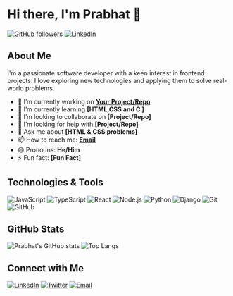 # Hi there, I'm Prabhat 👋

[![GitHub followers](https://img.shields.io/github/followers/404Prabhat?label=Follow&style=social)](https://github.com/404Prabhat/?tab=follow)
[![LinkedIn](https://img.shields.io/badge/LinkedIn-Connect-blue?style=flat&logo=linkedin)](https://www.linkedin.com/in/your-linkedin-profile/)

## About Me

I'm a passionate software developer with a keen interest in  frontend projects. I love exploring new technologies and applying them to solve real-world problems. 

- 🔭 I’m currently working on **[Your Project/Repo](https://github.com/your-repo-link)**
- 🌱 I’m currently learning **[HTML,CSS and C ]**
- 👯 I’m looking to collaborate on **[Project/Repo]**
- 🤔 I’m looking for help with **[Project/Repo]**
- 💬 Ask me about **[HTML & CSS problems]**
- 📫 How to reach me: **[Email](404prabhat@gmail.com)**
- 😄 Pronouns: **He/Him**
- ⚡ Fun fact: **[Fun Fact]**

## Technologies & Tools

![JavaScript](https://img.shields.io/badge/-JavaScript-333333?style=flat&logo=javascript)
![TypeScript](https://img.shields.io/badge/-TypeScript-333333?style=flat&logo=typescript)
![React](https://img.shields.io/badge/-React-333333?style=flat&logo=react)
![Node.js](https://img.shields.io/badge/-Node.js-333333?style=flat&logo=node.js)
![Python](https://img.shields.io/badge/-Python-333333?style=flat&logo=python)
![Django](https://img.shields.io/badge/-Django-333333?style=flat&logo=django)
![Git](https://img.shields.io/badge/-Git-333333?style=flat&logo=git)
![GitHub](https://img.shields.io/badge/-GitHub-333333?style=flat&logo=github)

## GitHub Stats

![Prabhat's GitHub stats](https://github-readme-stats.vercel.app/api?username=404Prabhat&show_icons=true&theme=radical)
![Top Langs](https://github-readme-stats.vercel.app/api/top-langs/?username=404Prabhat&layout=compact&theme=radical)

## Connect with Me

[![LinkedIn](https://img.shields.io/badge/LinkedIn-Connect-blue?style=flat&logo=linkedin)](https://www.linkedin.com/in/your-linkedin-profile/)
[![Twitter](https://img.shields.io/badge/Twitter-Follow-blue?style=flat&logo=twitter)](https://twitter.com/your-twitter-profile)
[![Email](https://img.shields.io/badge/Email-Send-blue?style=flat&logo=gmail)](mailto:your-email@example.com)
